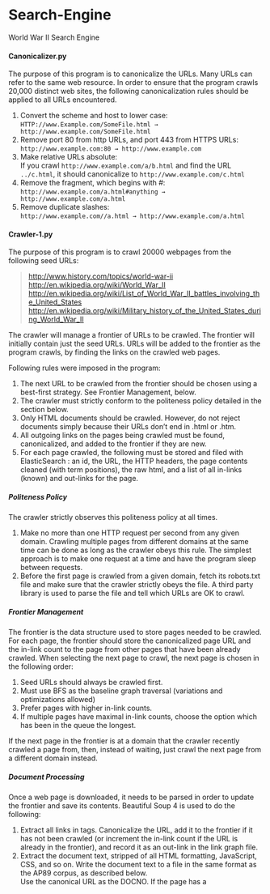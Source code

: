 # Search-Engine
World War II Search Engine

#### Canonicalizer.py
The purpose of this program is to canonicalize the URLs. Many URLs can refer to the same web resource. In order to ensure that the program crawls 20,000 distinct web sites, the following canonicalization rules should be applied to all URLs encountered.

1. Convert the scheme and host to lower case:  
   ```HTTP://www.Example.com/SomeFile.html → http://www.example.com/SomeFile.html```
2. Remove port 80 from http URLs, and port 443 from HTTPS URLs:  
  ```http://www.example.com:80 → http://www.example.com```
3. Make relative URLs absolute:  
  If you crawl ```http://www.example.com/a/b.html``` and find the URL ```../c.html```, it should canonicalize to ```http://www.example.com/c.html```
4. Remove the fragment, which begins with #:  
  ```http://www.example.com/a.html#anything → http://www.example.com/a.html```
5. Remove duplicate slashes:  
  ```http://www.example.com//a.html → http://www.example.com/a.html```

#### Crawler-1.py
The purpose of this program is to crawl 20000 webpages from the following seed URLs:  
> http://www.history.com/topics/world-war-ii  
> http://en.wikipedia.org/wiki/World_War_II  
> http://en.wikipedia.org/wiki/List_of_World_War_II_battles_involving_the_United_States  
> http://en.wikipedia.org/wiki/Military_history_of_the_United_States_during_World_War_II  

The crawler will manage a frontier of URLs to be crawled. The frontier will initially contain just the seed URLs. URLs will be added to the frontier as the program crawls, by finding the links on the crawled web pages.

Following rules were imposed in the program:
1. The next URL to be crawled from the frontier should be chosen using a best-first strategy. See Frontier Management, below.
2. The crawler must strictly conform to the politeness policy detailed in the section below. 
3. Only HTML documents should be crawled. However, do not reject documents simply because their URLs don’t end in .html or .htm.
4. All outgoing links on the pages being crawled must be found, canonicalized, and added to the frontier if they are new.
5. For each page crawled, the following must be stored and filed with ElasticSearch : an id, the URL, the HTTP headers, the page contents cleaned (with term positions), the raw html, and a list of all in-links (known) and out-links for the page.

##### *Politeness Policy*
The crawler strictly observes this politeness policy at all times.

1. Make no more than one HTTP request per second from any given domain. Crawling multiple pages from different domains at the same time can be done as long as the crawler obeys this rule. The simplest approach is to make one request at a time and have the program sleep between requests.
2. Before the first page is crawled from a given domain, fetch its robots.txt file and make sure that the crawler strictly obeys the file. A third party library is used to parse the file and tell which URLs are OK to crawl.

##### *Frontier Management*
The frontier is the data structure used to store pages needed to be crawled. For each page, the frontier should store the canonicalized page URL and the in-link count to the page from other pages that have been already crawled. When selecting the next page to crawl, the next page is chosen in the following order:

1. Seed URLs should always be crawled first.
2. Must use BFS as the baseline graph traversal (variations and optimizations allowed)
3. Prefer pages with higher in-link counts.
4. If multiple pages have maximal in-link counts, choose the option which has been in the queue the longest.  

If the next page in the frontier is at a domain that the crawler recently crawled a page from, then, instead of waiting, just crawl the next page from a different domain instead.  

##### *Document Processing*
Once a web page is downloaded, it needs to be parsed in order to update the frontier and save its contents. Beautiful Soup 4 is used to do the following:

1. Extract all links in <a> tags. Canonicalize the URL, add it to the frontier if it has not been crawled (or increment the in-link count if the URL is already in the frontier), and record it as an out-link in the link graph file.
2. Extract the document text, stripped of all HTML formatting, JavaScript, CSS, and so on. Write the document text to a file in the same format as the AP89 corpus, as described below.  
   Use the canonical URL as the DOCNO. If the page has a <title> tag, store its contents in a <HEAD> element in the file. 
3. Store the entire HTTP response separately.

#### *Indexer.py*
The goal of this program is to parse the documents created by Crawler-1.py and send them to my elasticsearch instance.

#### *LinkGraph.py*
The goal of this program is to write a link graph reporting all out-links from each URL crawled and all the inlinks encountered (obviously there will be inlinks on the web that aren't discovered).

## Getting Started

* Clone this repository.
  ```
  $ git clone https://github.com/PreethiJC/Search-Engine.git
  ```
* Download and install [elasticsearch](https://www.elastic.co), and the [kibana](https://www.elastic.co/products/kibana) plugin

* Install these libraries:
  * Beautiful Soup 4
    ```
    $ pip3 install bs4
    ```
  * Elasticsearch
    ```
    $ pip3 install elasticsearch
    ```
    
## Execution
1. Follow the TODO comments to make changes in the program to ensure that it runs on your system.
2. Run the individual programs in the following order
   1. Crawler-1.py
   2. Indexer.py
   3. LinkGraph.py
   
   Example,

        $ python3 Indexer.py 
        
## Contributing
1. Fork it!
2. Create your feature branch: ```$ git checkout -b my-new-feature```
3. Commit your changes: ```$ git commit -am 'Add some feature' ```
4. Push to the branch: ```$ git push origin my-new-feature```
5. Submit a pull request :D

## Authors
Canonicalizer.py - Vinod Vishwanath
The remaining .py files - Preethi Chavely
